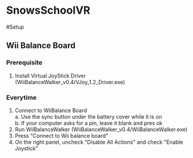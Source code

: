 SnowsSchoolVR
=============

#Setup

## Wii Balance Board

### Prerequisite
1. Install Virtual JoyStick Driver (WiiBalanceWalker_v0.4/VJoy_1.2_Driver.exe)

### Everytime
1. Connect to WiiBalance Board  
  a. Use the sync button under the battery cover while it is on  
  b. If your computer asks for a pin, leave it blank and pres ok
2. Run WiiBalanceWalker (WiiBalanceWalker_v0.4/WiiBalanceWalker.exe)
3. Press "Connect to Wii balance board"
4. On the right panel, uncheck "Disable All Actions" and check "Enable Joystick"

